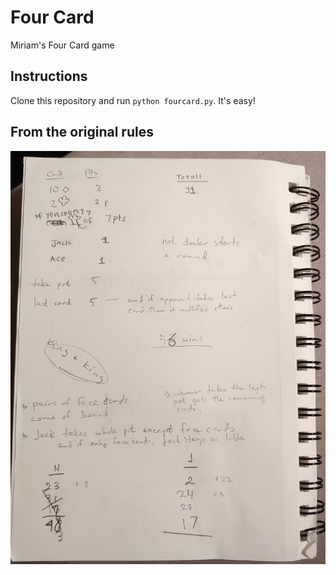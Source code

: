 # Four Card
Miriam's Four Card game

## Instructions

Clone this repository and run `python fourcard.py`.  It's easy!

## From the original rules
![rules](rules.jpg?raw=true "Rules")
